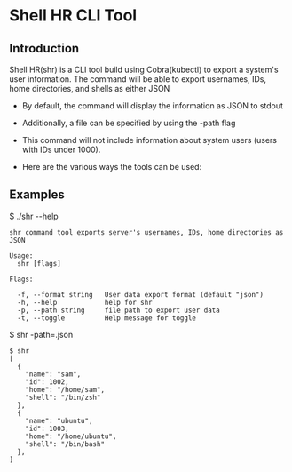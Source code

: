 # Shell HR CLI Tool 


## Introduction

Shell HR(shr) is a CLI tool build using Cobra(kubectl) to export a system's user information. The command will be able to export usernames, IDs, home directories, and shells as either JSON 

 - By default, the command will display the information as JSON to stdout

 - Additionally, a file can be specified by using the -path flag

 - This command will not include information about system users (users with IDs under 1000). 

 - Here are the various ways the tools can be used:


## Examples

$ ./shr --help
```
shr command tool exports server's usernames, IDs, home directories as JSON

Usage:
  shr [flags]

Flags:
      
  -f, --format string   User data export format (default "json")
  -h, --help            help for shr
  -p, --path string     file path to export user data
  -t, --toggle          Help message for toggle
```

$ shr  -path=<path-file>.json
```
$ shr
[
  {
    "name": "sam",
    "id": 1002,
    "home": "/home/sam",
    "shell": "/bin/zsh"
  },
  {
    "name": "ubuntu",
    "id": 1003,
    "home": "/home/ubuntu",
    "shell": "/bin/bash"
  },
]
```
